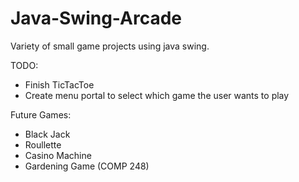 # Java-Swing-Arcade
Variety of small game projects using java swing. 

TODO:
- Finish TicTacToe
- Create menu portal to select which game the user wants to play

Future Games:
- Black Jack
- Roullette
- Casino Machine
- Gardening Game (COMP 248)
